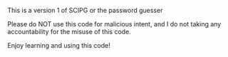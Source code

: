 This is a version 1 of SCIPG or the password guesser

Please do NOT use this code for malicious intent, and I do not taking any accountability for the misuse of this code.

Enjoy learning and using this code!
